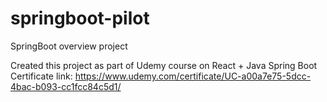 # springboot-pilot
SpringBoot overview project

Created this project as part of Udemy course on React + Java Spring Boot
Certificate link: https://www.udemy.com/certificate/UC-a00a7e75-5dcc-4bac-b093-cc1fcc84c5d1/

